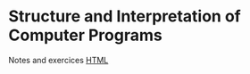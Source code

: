 # Structure and Interpretation of Computer Programs

Notes and exercices
[HTML](https://sarabander.github.io/sicp/)
